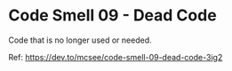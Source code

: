 # Code Smell 09 - Dead Code

Code that is no longer used or needed.

Ref: https://dev.to/mcsee/code-smell-09-dead-code-3ig2
